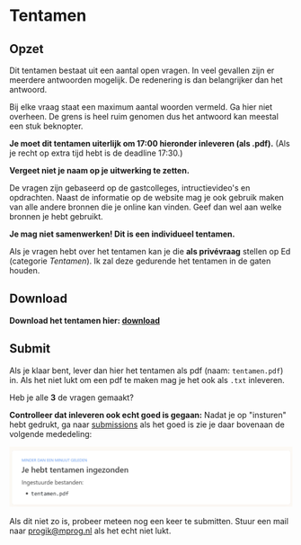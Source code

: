# Tentamen

## Opzet

Dit tentamen bestaat uit een aantal open vragen. In veel gevallen zijn er meerdere antwoorden mogelijk. De redenering is dan belangrijker dan het antwoord.

Bij elke vraag staat een maximum aantal woorden vermeld. Ga hier niet overheen. De grens is heel ruim genomen dus het antwoord kan meestal een stuk beknopter.

**Je moet dit tentamen uiterlijk om 17:00 hieronder inleveren (als .pdf).** (Als je recht op extra tijd hebt is de deadline 17:30.)

**Vergeet niet je naam op je uitwerking te zetten.**

De vragen zijn gebaseerd op de gastcolleges, intructievideo's en opdrachten. Naast de informatie op de website mag je ook gebruik maken van alle andere bronnen die je online kan vinden. Geef dan wel aan welke bronnen je hebt gebruikt.

**Je mag niet samenwerken! Dit is een individueel tentamen.**

Als je vragen hebt over het tentamen kan je die **als privévraag** stellen op Ed (categorie *Tentamen*). Ik zal deze gedurende het tentamen in de gaten houden.

## Download

**Download het tentamen hier: [download](tentamen-ci-2021.pdf)**
<!-- **Download het tentamen hier: (link donderdag 29 april om 14:55)** -->

## Submit

Als je klaar bent, lever dan hier het tentamen als pdf (naam: `tentamen.pdf`) in. Als het niet lukt om een pdf te maken mag je het ook als `.txt` inleveren.

Heb je alle **3** de vragen gemaakt?

**Controlleer dat inleveren ook echt goed is gegaan:** Nadat je op "insturen" hebt gedrukt, ga naar [submissions](https://ci.mprog.nl/submissions) als het goed is zie je daar bovenaan de volgende mededeling:

![](tentamen-submit.png)

Als dit niet zo is, probeer meteen nog een keer te submitten. Stuur een mail naar progik@mprog.nl als het echt niet lukt.
